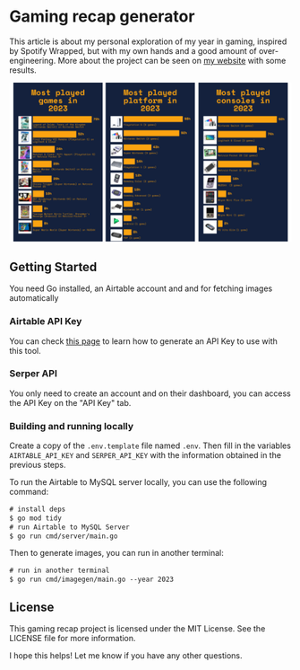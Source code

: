 # Gaming recap generator

This article is about my personal exploration of my year in gaming, inspired by Spotify Wrapped, but with my own hands and a good amount of over-engineering. More about the project can be seen on [my website](https://aviebrantz.com/articles/2023/2023-12-29-overengineering-my-gaming-journey-intro/) with some results.

![My 2023 Gaming Wrapped](.images/cover.png)

## Getting Started

You need Go installed, an Airtable account and  and for fetching images automatically

### Airtable API Key

You can check [this page](https://support.airtable.com/docs/creating-and-using-api-keys-and-access-tokens) to learn how to generate an API Key to use with this tool.

### Serper API 

You only need to create an account and on their dashboard, you can access the API Key on the "API Key" tab.

### Building and running locally

Create a copy of the `.env.template` file named `.env`. Then fill in the variables `AIRTABLE_API_KEY` and `SERPER_API_KEY` with the information obtained in the previous steps.

To run the Airtable to MySQL server locally, you can use the following command:

```
# install deps
$ go mod tidy 
# run Airtable to MySQL Server
$ go run cmd/server/main.go
```

Then to generate images, you can run in another terminal:
```
# run in another terminal 
$ go run cmd/imagegen/main.go --year 2023
```

## License
This gaming recap project is licensed under the MIT License. See the LICENSE file for more information.

I hope this helps! Let me know if you have any other questions.